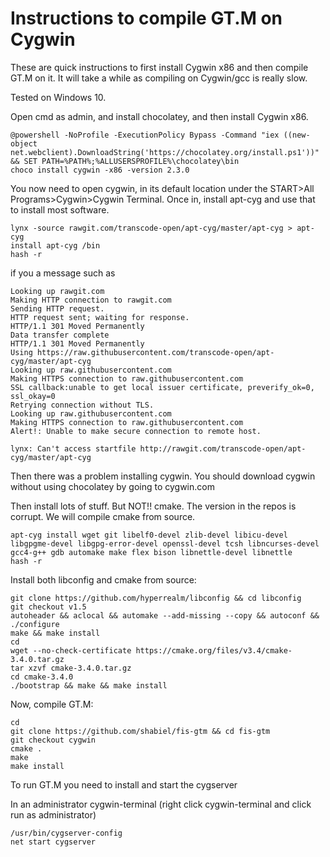 # Instructions to compile GT.M on Cygwin
These are quick instructions to first install Cygwin x86 and then compile GT.M on it. It will take a while as compiling on Cygwin/gcc is really slow.

Tested on Windows 10.

Open cmd as admin, and install chocolatey, and then install Cygwin x86. 

```
@powershell -NoProfile -ExecutionPolicy Bypass -Command "iex ((new-object net.webclient).DownloadString('https://chocolatey.org/install.ps1'))" && SET PATH=%PATH%;%ALLUSERSPROFILE%\chocolatey\bin
choco install cygwin -x86 -version 2.3.0
```

You now need to open cygwin, in its default location under the START>All Programs>Cygwin>Cygwin Terminal. Once in, install apt-cyg and use that to install most software.

```
lynx -source rawgit.com/transcode-open/apt-cyg/master/apt-cyg > apt-cyg
install apt-cyg /bin
hash -r
```
if you a message such as
```
Looking up rawgit.com
Making HTTP connection to rawgit.com
Sending HTTP request.
HTTP request sent; waiting for response.
HTTP/1.1 301 Moved Permanently
Data transfer complete
HTTP/1.1 301 Moved Permanently
Using https://raw.githubusercontent.com/transcode-open/apt-cyg/master/apt-cyg
Looking up raw.githubusercontent.com
Making HTTPS connection to raw.githubusercontent.com
SSL callback:unable to get local issuer certificate, preverify_ok=0, ssl_okay=0
Retrying connection without TLS.
Looking up raw.githubusercontent.com
Making HTTPS connection to raw.githubusercontent.com
Alert!: Unable to make secure connection to remote host.

lynx: Can't access startfile http://rawgit.com/transcode-open/apt-cyg/master/apt-cyg
```
Then there was a problem installing cygwin. You should download cygwin without using chocolatey by going to cygwin.com

Then install lots of stuff. But NOT!! cmake. The version in the repos is corrupt. We will compile cmake from source.
```
apt-cyg install wget git libelf0-devel zlib-devel libicu-devel libgpgme-devel libgpg-error-devel openssl-devel tcsh libncurses-devel gcc4-g++ gdb automake make flex bison libnettle-devel libnettle
hash -r
```

Install both libconfig and cmake from source:
```
git clone https://github.com/hyperrealm/libconfig && cd libconfig
git checkout v1.5
autoheader && aclocal && automake --add-missing --copy && autoconf && ./configure
make && make install
cd
wget --no-check-certificate https://cmake.org/files/v3.4/cmake-3.4.0.tar.gz
tar xzvf cmake-3.4.0.tar.gz
cd cmake-3.4.0
./bootstrap && make && make install
```

Now, compile GT.M:
```
cd
git clone https://github.com/shabiel/fis-gtm && cd fis-gtm
git checkout cygwin
cmake .
make
make install
```

To run GT.M you need to install and start the cygserver

In an administrator cygwin-terminal (right click cygwin-terminal and click run as administrator)
```
/usr/bin/cygserver-config
net start cygserver
```
